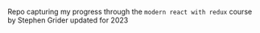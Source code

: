 Repo capturing my progress through the `modern react with redux` course by Stephen Grider updated for 2023
